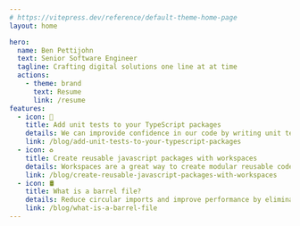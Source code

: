 ```yaml
---
# https://vitepress.dev/reference/default-theme-home-page
layout: home

hero:
  name: Ben Pettijohn
  text: Senior Software Engineer
  tagline: Crafting digital solutions one line at at time
  actions:
    - theme: brand
      text: Resume
      link: /resume
features:
  - icon: 🧪
    title: Add unit tests to your TypeScript packages
    details: We can improvide confidence in our code by writing unit tests. Unit tests should resumble how the software is used.
    link: /blog/add-unit-tests-to-your-typescript-packages
  - icon: ♻️
    title: Create reusable javascript packages with workspaces
    details: Workspaces are a great way to create modular reusable code in the javascript ecosystem
    link: /blog/create-reusable-javascript-packages-with-workspaces
  - icon: 🛢️
    title: What is a barrel file?
    details: Reduce circular imports and improve performance by eliminating barrel files
    link: /blog/what-is-a-barrel-file
---
```

